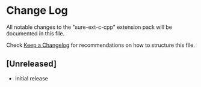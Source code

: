 # Change Log

All notable changes to the "sure-ext-c-cpp" extension pack will be documented in this file.

Check [Keep a Changelog](http://keepachangelog.com/) for recommendations on how to structure this file.

## [Unreleased]

- Initial release
